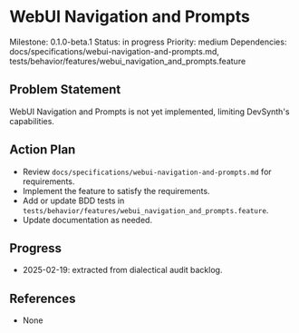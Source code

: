 # WebUI Navigation and Prompts
Milestone: 0.1.0-beta.1
Status: in progress
Priority: medium
Dependencies: docs/specifications/webui-navigation-and-prompts.md, tests/behavior/features/webui_navigation_and_prompts.feature

## Problem Statement
WebUI Navigation and Prompts is not yet implemented, limiting DevSynth's capabilities.


## Action Plan
- Review `docs/specifications/webui-navigation-and-prompts.md` for requirements.
- Implement the feature to satisfy the requirements.
- Add or update BDD tests in `tests/behavior/features/webui_navigation_and_prompts.feature`.
- Update documentation as needed.

## Progress
- 2025-02-19: extracted from dialectical audit backlog.

## References
- None
